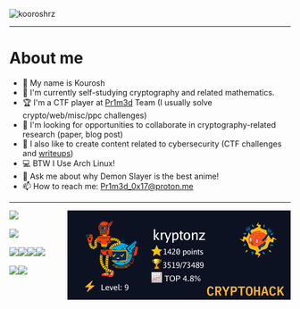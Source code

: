 <p align="left"> <img src="https://komarev.com/ghpvc/?username=kooroshrz" alt="kooroshrz" /> </p>

---
# About me

- 🌱 My name is Kourosh
- 📖 I'm currently self-studying cryptography and related mathematics.
- 🏆 I'm a CTF player at [Pr1m3d](https://github.com/Pr1m3dCTF) Team (I usually solve crypto/web/misc/ppc challenges)
- 📃 I'm looking for opportunities to collaborate in cryptography-related research (paper, blog post)
- 🥷 I also like to create content related to cybersecurity (CTF challenges and [writeups](https://pr1m3dctf.github.io/writeups/))
- 💻 BTW I Use Arch Linux!
- 💬 Ask me about why Demon Slayer is the best anime!
- 📫 How to reach me: Pr1m3d_0x17@proton.me
---

<img src="https://img.shields.io/badge/Arch_Linux-1793D1?style=for-the-badge&logo=arch-linux&logoColor=white"><a target="_blank" href="https://cryptohack.org/user/KRyptonZ/"><img align="right" src="./cryptohack.png"></a>

<a href="https://app.hackthebox.com/profile/372989" target="_blank"><img src="https://img.shields.io/badge/HackTheBox-111927?style=for-the-badge&logo=Hack%20The%20Box&logoColor=9FEF00"></a>

<img src="https://img.shields.io/badge/C-00599C?style=for-the-badge&logo=c&logoColor=white"><img src="https://img.shields.io/badge/JavaScript-323330?style=for-the-badge&logo=javascript&logoColor=F7DF1E"><img src="https://img.shields.io/badge/Python-FFD43B?style=for-the-badge&logo=python&logoColor=blue"><img src="https://img.shields.io/badge/PHP-777BB4?style=for-the-badge&logo=php&logoColor=white">

<img src="https://img.shields.io/badge/Node.js-339933?style=for-the-badge&logo=nodedotjs&logoColor=white"><img src="https://img.shields.io/badge/Laravel-FF2D20?style=for-the-badge&logo=laravel&logoColor=white">

<!--
---
 # Statistics
 
[![GitHub Streak](http://github-readme-streak-stats.herokuapp.com?user=KooroshRZ&theme=gruvbox)](https://git.io/streak-stats)

<a href="https://github.com/KooroshRZ">
  <img align="center" src="https://github-readme-stats.vercel.app/api?username=kooroshrz&line_height=40&theme=gruvbox" alt="Status" />
</a>

<a href="https://github.com/KooroshRZ">
  <img align="center" src="https://github-readme-stats.vercel.app/api/top-langs/?username=KooroshRZ&layout=default&theme=gruvbox&hide_title=false" />
</a>


KooroshRZ/KooroshRZ is a ✨ _special_ ✨ repository because its README.md (this file) appears on your GitHub profile.

- 🌱 I’m currently Red Teaming / Cryptography / Binary Exploitation
- 👯 I’m looking to collaborate on ...
- 🤔 I’m looking for help with ...
- 💬 Ask me about ...
- 📫 How to reach me: ...
- 😄 Pronouns: ...
- ⚡️ Fun fact: ...
-->
